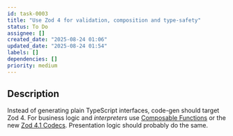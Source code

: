 ```yaml
---
id: task-0003
title: "Use Zod 4 for validation, composition and type-safety"
status: To Do
assignee: []
created_date: "2025-08-24 01:06"
updated_date: "2025-08-24 01:54"
labels: []
dependencies: []
priority: medium
---
```


## Description

Instead of generating plain TypeScript interfaces, code-gen should target Zod 4.
For business logic and _interpreters_ use
[Composable Functions](https://github.com/seasonedcc/composable-functions) or
the new [Zod 4.1 Codecs](https://colinhacks.com/essays/introducing-zod-codecs).
Presentation logic should probably do the same.
